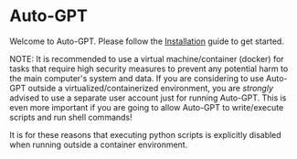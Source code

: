 # Auto-GPT

Welcome to Auto-GPT.  Please follow the [Installation](/setup/) guide to get started.

NOTE: It is recommended to use a virtual machine/container (docker) for tasks that require high security measures to prevent any potential harm to the main computer's system and data. If you are considering to use Auto-GPT outside a virtualized/containerized environment, you are *strongly* advised to use a separate user account just for running Auto-GPT. This is even more important if you are going to allow Auto-GPT to write/execute scripts and run shell commands!

It is for these reasons that executing python scripts is explicitly disabled when running outside a container environment.
